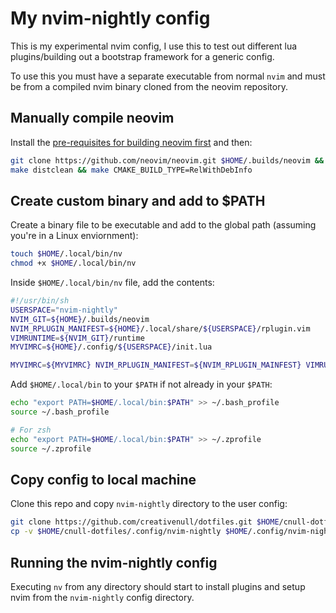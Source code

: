 # My nvim-nightly config

This is my experimental nvim config, I use this to test out different lua plugins/building out a bootstrap framework
for a generic config.

To use this you must have a separate executable from normal `nvim` and must be from a compiled nvim binary cloned from
the neovim repository.

## Manually compile neovim

Install the [pre-requisites for building neovim first][nvim-prereq] and then:

```sh
git clone https://github.com/neovim/neovim.git $HOME/.builds/neovim && cd $HOME/.builds/neovim
make distclean && make CMAKE_BUILD_TYPE=RelWithDebInfo
```

## Create custom binary and add to $PATH

Create a binary file to be executable and add to the global path (assuming you're in a Linux enviornment):

```sh
touch $HOME/.local/bin/nv
chmod +x $HOME/.local/bin/nv
```

Inside `$HOME/.local/bin/nv` file, add the contents:

```sh
#!/usr/bin/sh
USERSPACE="nvim-nightly"
NVIM_GIT=${HOME}/.builds/neovim
NVIM_RPLUGIN_MANIFEST=${HOME}/.local/share/${USERSPACE}/rplugin.vim
VIMRUNTIME=${NVIM_GIT}/runtime
MYVIMRC=${HOME}/.config/${USERSPACE}/init.lua

MYVIMRC=${MYVIMRC} NVIM_RPLUGIN_MANIFEST=${NVIM_RPLUGIN_MAINFEST} VIMRUNTIME=${VIMRUNTIME} ${NVIM_GIT}/build/bin/nvim "$@" -u ${MYVIMRC}
```

Add `$HOME/.local/bin` to your `$PATH` if not already in your `$PATH`:

```sh
echo "export PATH=$HOME/.local/bin:$PATH" >> ~/.bash_profile
source ~/.bash_profile

# For zsh
echo "export PATH=$HOME/.local/bin:$PATH" >> ~/.zprofile
source ~/.zprofile
```

## Copy config to local machine

Clone this repo and copy `nvim-nightly` directory to the user config:

```sh
git clone https://github.com/creativenull/dotfiles.git $HOME/cnull-dotfiles
cp -v $HOME/cnull-dotfiles/.config/nvim-nightly $HOME/.config/nvim-nightly
```

## Running the nvim-nightly config

Executing `nv` from any directory should start to install plugins and setup nvim from the `nvim-nightly` config
directory.

[nvim-prereq]: https://github.com/neovim/neovim/wiki/Building-Neovim#build-prerequisites
